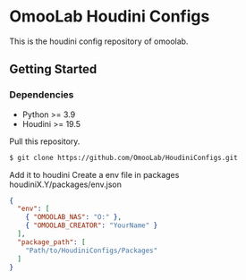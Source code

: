 # OmooLab Houdini Configs

This is the houdini config repository of omoolab.

## Getting Started

### Dependencies

- Python >= 3.9
- Houdini >= 19.5

Pull this repository.

```bash
$ git clone https://github.com/OmooLab/HoudiniConfigs.git
```

Add it to houdini
Create a env file in packages houdiniX.Y/packages/env.json

```json
{
  "env": [
    { "OMOOLAB_NAS": "O:" },
    { "OMOOLAB_CREATOR": "YourName" }
  ],
  "package_path": [
    "Path/to/HoudiniConfigs/Packages"
  ]
}
```

